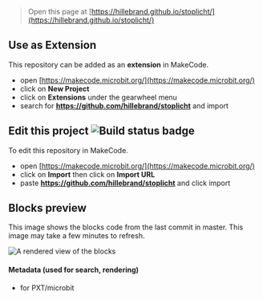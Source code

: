 
> Open this page at [https://hillebrand.github.io/stoplicht/](https://hillebrand.github.io/stoplicht/)

## Use as Extension

This repository can be added as an **extension** in MakeCode.

* open [https://makecode.microbit.org/](https://makecode.microbit.org/)
* click on **New Project**
* click on **Extensions** under the gearwheel menu
* search for **https://github.com/hillebrand/stoplicht** and import

## Edit this project ![Build status badge](https://github.com/hillebrand/stoplicht/workflows/MakeCode/badge.svg)

To edit this repository in MakeCode.

* open [https://makecode.microbit.org/](https://makecode.microbit.org/)
* click on **Import** then click on **Import URL**
* paste **https://github.com/hillebrand/stoplicht** and click import

## Blocks preview

This image shows the blocks code from the last commit in master.
This image may take a few minutes to refresh.

![A rendered view of the blocks](https://github.com/hillebrand/stoplicht/raw/master/.github/makecode/blocks.png)

#### Metadata (used for search, rendering)

* for PXT/microbit
<script src="https://makecode.com/gh-pages-embed.js"></script><script>makeCodeRender("{{ site.makecode.home_url }}", "{{ site.github.owner_name }}/{{ site.github.repository_name }}");</script>
